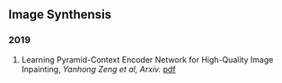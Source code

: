 
## Image Synthensis

### 2019
1. Learning Pyramid-Context Encoder Network for High-Quality Image Inpainting, *Yanhong Zeng et al, Arxiv.* [pdf](https://arxiv.org/pdf/1904.07475v4.pdf)
